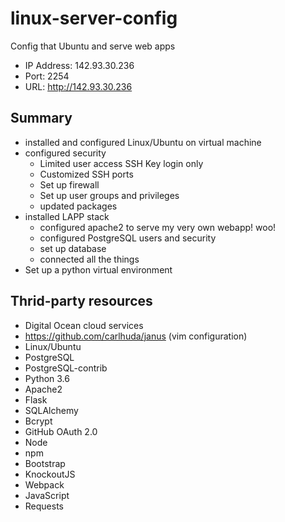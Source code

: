 # linux-server-config
Config that Ubuntu and serve web apps

- IP Address: 142.93.30.236
- Port: 2254
- URL: http://142.93.30.236

## Summary
- installed and configured Linux/Ubuntu on virtual machine
- configured security
    - Limited user access SSH Key login only
    - Customized SSH ports
    - Set up firewall
    - Set up user groups and privileges
    - updated packages
- installed LAPP stack
    - configured apache2 to serve my very own webapp! woo!
    - configured PostgreSQL users and security
    - set up database
    - connected all the things
- Set up a python virtual environment 

## Thrid-party resources
- Digital Ocean cloud services
- https://github.com/carlhuda/janus (vim configuration)
- Linux/Ubuntu
- PostgreSQL
- PostgreSQL-contrib
- Python 3.6
- Apache2
- Flask
- SQLAlchemy
- Bcrypt
- GitHub OAuth 2.0
- Node
- npm
- Bootstrap
- KnockoutJS
- Webpack
- JavaScript
- Requests
